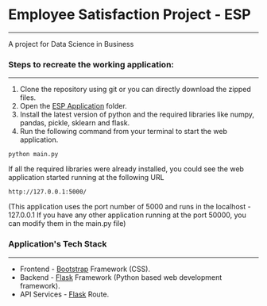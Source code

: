 # Employee Satisfaction Project - ESP
***

A project for Data Science in Business


### Steps to recreate the working application: 
***

1. Clone the repository using git or you can directly download the zipped files.
2. Open the [ESP Application](https://github.com/callmechristian/ESP/tree/master/ESP%20Application) folder.
3. Install the latest version of python and the required libraries like numpy, pandas, pickle, sklearn and flask.
4. Run the following command from your terminal to start the web application.
```console
python main.py
```
If all the required libraries were already installed, you could see the web application started running at the following URL
```console
http://127.0.0.1:5000/
```
(This application uses the port number of 5000 and runs in the localhost - 127.0.0.1 If you have any other application running at the port 50000, you can modify them in the main.py file)

### Application's Tech Stack
***

* Frontend - [Bootstrap](https://getbootstrap.com/) Framework (CSS).
* Backend  - [Flask](https://flask.palletsprojects.com/) Framework (Python based web development framework).
* API Services - [Flask](https://flask.palletsprojects.com/) Route.
